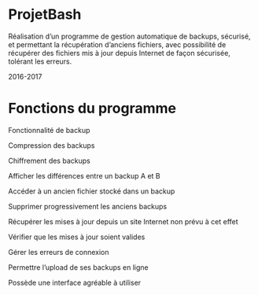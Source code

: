 # ProjetBash

Réalisation d’un programme de gestion automatique de backups, sécurisé, et permettant la récupération d’anciens fichiers, avec possibilité de récupérer des fichiers mis à jour depuis Internet de façon sécurisée, tolérant les erreurs.

2016-2017

# Fonctions du programme

Fonctionnalité de backup 

Compression des backups

Chiffrement des backups 

Afficher les différences entre un backup A et B 

Accéder à un ancien fichier stocké dans un backup 

Supprimer progressivement les anciens backups 

Récupérer les mises à jour depuis un site Internet non prévu à cet effet 

Vérifier que les mises à jour soient valides 

Gérer les erreurs de connexion

Permettre l’upload de ses backups en ligne  

Possède une interface agréable à utiliser 
